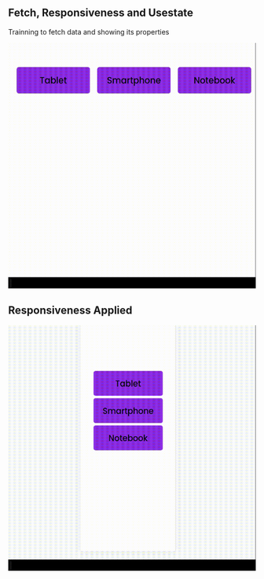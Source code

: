 
 <h2>Fetch, Responsiveness and Usestate</h2>
    <p>Trainning to fetch data and showing its properties</p>

<img  src="src/assets/gif12.gif" width="700px" height="500px" style="text-align:center">

 <h2> Responsiveness Applied</h2>
<img  src="src/assets/gif13.gif" width="700px" height="500px" style="text-align:center">
 
 



